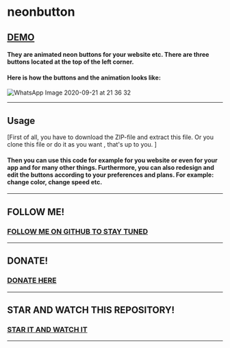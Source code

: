 # neonbutton
## [DEMO](https://codepen.io/jazzeus/pen/RwxRMjB)
#### They are animated neon buttons for your website etc. There are three buttons located at the top of the left corner.

#### Here is how the buttons and the animation looks like:

![WhatsApp Image 2020-09-21 at 21 36 32](https://user-images.githubusercontent.com/71566988/94056072-1b407e80-fdde-11ea-8d82-8a6c269fab7c.jpeg)
****
## Usage 
[First of all, you have to download the ZIP-file and extract this file. Or you clone this file or do it as you want , that's up to you. ] 
#### Then you can use this code for example for you website or even for your app and for many other things. Furthermore, you can also redesign and edit the buttons according to your preferences and plans. For example: change color, change speed etc.
****
## FOLLOW ME!
### [FOLLOW ME ON GITHUB TO STAY TUNED](https://github.com/JakeGame3 "Follow")
****
## DONATE!

### [DONATE HERE](https://paypal.me/jakegame3 "Donate")
****
## STAR AND WATCH THIS REPOSITORY!
### [STAR IT AND WATCH IT](https://github.com/JakeGame3/neonbutton " Star and Watch")
****

